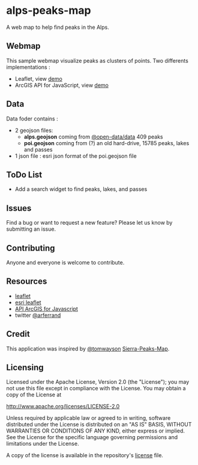 alps-peaks-map
================
A web map to help find peaks in the Alps.

## Webmap
This sample webmap visualize peaks as clusters of points. Two differents implementations : 
* Leaflet, view [demo](http://gis.tsamaya.net/alps-peaks-map/leaflet.html)
* ArcGIS API for JavaScript, view [demo](http://gis.tsamaya.net/alps-peaks-map/esri.html)

## Data
Data foder contains :
* 2 geojson files:
  * **alps.geojson** coming from [@open-data/data](https://github.com/open-peaks/data) 409 peaks
  * **poi.geojson** coming from (?) an old hard-drive, 15785 peaks, lakes and passes
* 1 json file : esri json format of the poi.geojson file

## ToDo List
- Add a search widget to find peaks, lakes, and passes

## Issues
Find a bug or want to request a new feature?  Please let us know by submitting an issue.

## Contributing
Anyone and everyone is welcome to contribute.

## Resources
* [leaflet](http://leafletjs.com/)
* [esri leaflet](http://esri.github.io/esri-leaflet)
* [API ArcGIS for Javascript](http://js.arcgis.com/)
* twitter [@arferrand](http://twitter.com/arferrand)

## Credit
This application was inspired by [@tomwayson](https://github.com/tomwayson) [Sierra-Peaks-Map](https://github.com/tomwayson/sierra-peaks-map).

## Licensing
Licensed under the Apache License, Version 2.0 (the "License");
you may not use this file except in compliance with the License.
You may obtain a copy of the License at

   http://www.apache.org/licenses/LICENSE-2.0

Unless required by applicable law or agreed to in writing, software
distributed under the License is distributed on an "AS IS" BASIS,
WITHOUT WARRANTIES OR CONDITIONS OF ANY KIND, either express or implied.
See the License for the specific language governing permissions and
limitations under the License.

A copy of the license is available in the repository's [license](LICENSE) file.
